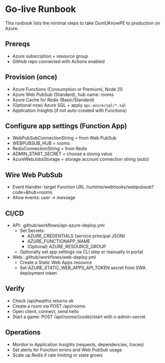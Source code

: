 # Go-live Runbook

This runbook lists the minimal steps to take DontUKnowPE to production on Azure.

## Prereqs
- Azure subscription + resource group
- GitHub repo connected with Actions enabled

## Provision (once)
- Azure Functions (Consumption or Premium), Node 20
- Azure Web PubSub (Standard), hub name: rooms
- Azure Cache for Redis (Basic/Standard)
- (Optional now) Azure SQL + apply `api-azure/sql/*.sql`
- Application Insights (if not auto-created with Functions)

## Configure app settings (Function App)
- WebPubSubConnectionString = from Web PubSub
- WEBPUBSUB_HUB = rooms
- RedisConnectionString = from Redis
- ADMIN_START_SECRET = choose a strong value
- AzureWebJobsStorage = storage account connection string (auto)

## Wire Web PubSub
- Event Handler: target Function URL
  <func-app-url>/runtime/webhooks/webpubsub?code=<system-key>&hub=rooms
- Allow events: user -> message

## CI/CD
- API: .github/workflows/api-azure-deploy.yml
  - Set Secrets:
    - AZURE_CREDENTIALS (service principal JSON)
    - AZURE_FUNCTIONAPP_NAME
    - (Optional) AZURE_RESOURCE_GROUP
  - Optionally set app settings via CLI step or manually in portal
- Web: .github/workflows/web-deploy.yml
  - Create a Static Web Apps resource
  - Set AZURE_STATIC_WEB_APPS_API_TOKEN secret from SWA deployment token

## Verify
- Check /api/healthz returns ok
- Create a room via POST /api/rooms
- Open client, connect, send hello
- Start a game: POST /api/rooms/{code}/start with x-admin-secret

## Operations
- Monitor in Application Insights (requests, dependencies, traces)
- Set alerts for Function errors and Web PubSub usage
- Scale up Redis if rate limiting or state grows
